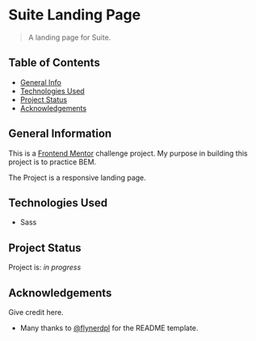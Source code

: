 # Suite Landing Page
> A landing page for Suite. 

## Table of Contents
* [General Info](#general-information)
* [Technologies Used](#technologies-used)
* [Project Status](#project-status)
* [Acknowledgements](#acknowledgements)
<!-- * [Features](#features) -->
<!-- * [Screenshots](#screenshots) -->
<!-- * [Setup](#setup) -->
<!-- * [Usage](#usage) -->
<!-- * [Project Status](#project-status) -->
<!-- * [Room for Improvement](#room-for-improvement) -->
<!-- * [Acknowledgements](#acknowledgements) -->
<!-- * [Contact](#contact) -->
<!-- * [License](#license) -->


## General Information

This is a [Frontend Mentor](https://www.frontendmentor.io/) challenge project. My purpose in building this project is to practice BEM.

The Project is a responsive landing page.


## Technologies Used
- Sass


<!-- ## Features
List the ready features here:
- Awesome feature 1
- Awesome feature 2
- Awesome feature 3 -->


<!-- ## Screenshots
![Example screenshot](./img/screenshot.png) -->
<!-- If you have screenshots you'd like to share, include them here. -->


<!-- ## Setup
What are the project requirements/dependencies? Where are they listed? A requirements.txt or a Pipfile.lock file perhaps? Where is it located?

Proceed to describe how to install / setup one's local environment / get started with the project. -->


<!-- ## Usage
How does one go about using it?
Provide various use cases and code examples here.

`write-your-code-here` -->


## Project Status
Project is: _in progress_ 


<!-- ## Room for Improvement
Include areas you believe need improvement / could be improved. Also add TODOs for future development.

Room for improvement:
- Improvement to be done 1
- Improvement to be done 2

To do:
- Feature to be added 1
- Feature to be added 2 -->


## Acknowledgements
Give credit here.
- Many thanks to [@flynerdpl](https://www.flynerd.pl/) for the README template.


<!-- ## Contact
Created by [@flynerdpl](https://www.flynerd.pl/) - feel free to contact me! -->


<!-- Optional -->
<!-- ## License -->
<!-- This project is open source and available under the [... License](). -->

<!-- You don't have to include all sections - just the one's relevant to your project -->